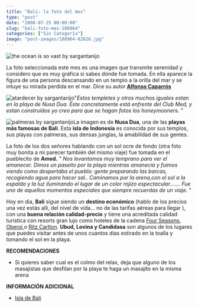 ```yaml
---
title: "Bali: la foto del mes"
type: "post"
date: "2008-07-25 00:00:00"
slug: "bali-foto-mes-108964"
categories: ["Sin Categoría"]
image: "post-images/108964-82626.jpg"
---
```


![the ocean is so vast by sargantanijo](post-images/108964-82626.jpg "the ocean is so vast by sargantanijo")

La foto seleccionada este mes es una imagen que transmite serenidad y considero que es muy gráfica si sabes dónde fue tomada. En ella aparece la figura de una persona descansando en un templo a la orilla del mar y se intuye su mirada perdida en el mar. Dice su autor [**Alfonso Caparrós**](http://www.flickr.com/photos/40689140@N00/)

![atardecer by sargantanijo](post-images/108964-82624.jpg "atardecer by sargantanijo")"*Estos templetes y otros muchos iguales estan en la playa de Nusa Dua. Éste concretamente está enfrente del Club Med, y estan construidos yo creo para que se hagan fotos los honeymooners*. "

![palmeras by sargantanijo](post-images/108964-82625.jpg "palmeras by sargantanijo")La imagen es de **Nusa Dua**, una de las **playas más famosas de Bali**. Esta **isla de Indonesia** es conocida por sus templos, sus playas con palmeras, sus densas junglas, la amabilidad de sus gentes.

La foto de los dos señores hablando con un sol ocre de fondo (otra foto muy bonita a mi parecer también del mismo viaje) fue tomada en el pueblecito de **Amed.** " *Nos levantamos muy temprano para ver el amanecer. Dimos un paseito por la playa mientras amanecía y fuimos viendo como despertaba el pueblo: gente preparando las barcas, recogiendo agua para hacer sal.. Caminamos por la arena,con el sol a la espalda y la luz iluminando el lugar de un color rojizo espectacular....... Fue uno de aquellos momentos especiales que siempre recuerdas de un viaje*. "

Hoy en dia, **Bali** sigue siendo un **destino económico** (hablo de los precios una vez estás allí, del nivel de vida... no de las tarifas aéreas para llegar ), con una **buena relación calidad-precio** y tiene una acreditada calidad turistica con resorts gran lujo como hoteles de la cadena [Four Seasons](http://www.fourseasons.com/), [Oberoi ](http://www.oberoihotels.com/)o [Ritz Carlton](http://www.ritzcarlton.com/en/Default.htm). **Ubud, Lovina y Candidasa** son algunos de los lugares que puedes visitar antes de unos cuantos dias estirado en la toalla y tomando el sol en la playa.

**RECOMENDACIONES**

- Si quieres saber cual es el colmo del relax, deja que alguno de los masajistas que desfilan por la playa te haga un masajito en la misma arena

**INFORMACIÓN ADICIONAL**

- [Isla de Bali](http://www.isladebali.com/)
